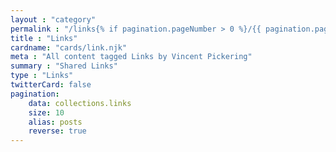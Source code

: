 ```yaml
---
layout : "category"
permalink : "/links{% if pagination.pageNumber > 0 %}/{{ pagination.pageNumber + 1}}{% endif %}/"
title : "Links"
cardname: "cards/link.njk"
meta : "All content tagged Links by Vincent Pickering"
summary : "Shared Links"
type : "Links"
twitterCard: false
pagination:
    data: collections.links
    size: 10
    alias: posts
    reverse: true
---
```

